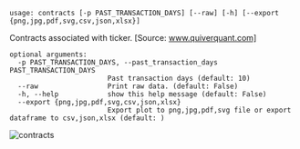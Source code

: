 ```
usage: contracts [-p PAST_TRANSACTION_DAYS] [--raw] [-h] [--export {png,jpg,pdf,svg,csv,json,xlsx}]
```

Contracts associated with ticker. [Source: www.quiverquant.com]

```
optional arguments:
  -p PAST_TRANSACTION_DAYS, --past_transaction_days PAST_TRANSACTION_DAYS
                        Past transaction days (default: 10)
  --raw                 Print raw data. (default: False)
  -h, --help            show this help message (default: False)
  --export {png,jpg,pdf,svg,csv,json,xlsx}
                        Export plot to png,jpg,pdf,svg file or export dataframe to csv,json,xlsx (default: )
```

![contracts](https://user-images.githubusercontent.com/25267873/119065405-59c22380-b9d5-11eb-9a34-9cad288b22de.png)
